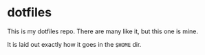 # dotfiles

This is my dotfiles repo. There are many like it, but this one is mine.

It is laid out exactly how it goes in the `$HOME` dir.